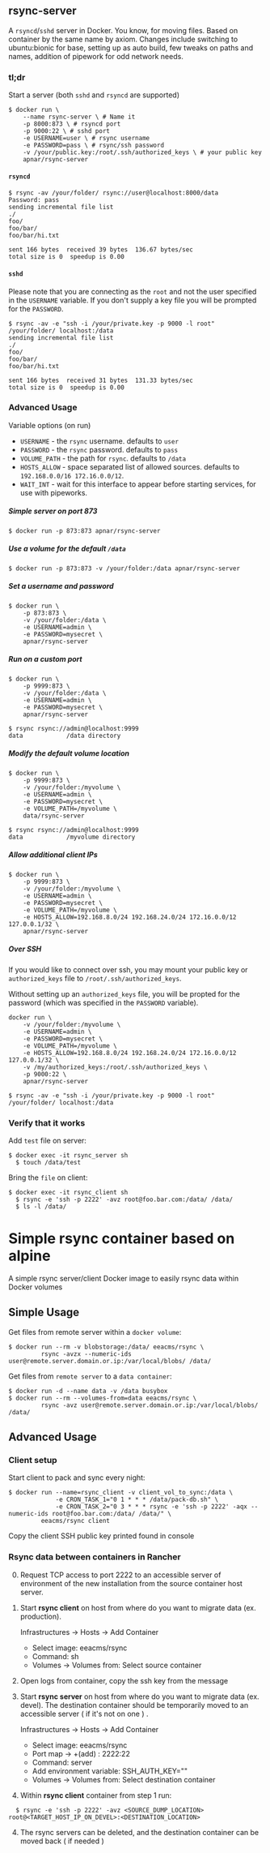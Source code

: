 ## rsync-server

A `rsyncd`/`sshd` server in Docker. You know, for moving files.  Based on container by the same name by axiom.  Changes include switching to ubuntu:bionic for base, setting up as auto build, few tweaks on paths and names, addition of pipework for odd network needs.


### tl;dr

Start a server (both `sshd` and `rsyncd` are supported)

```
$ docker run \
    --name rsync-server \ # Name it
    -p 8000:873 \ # rsyncd port
    -p 9000:22 \ # sshd port
    -e USERNAME=user \ # rsync username
    -e PASSWORD=pass \ # rsync/ssh password
    -v /your/public.key:/root/.ssh/authorized_keys \ # your public key
    apnar/rsync-server
```

#### `rsyncd`

```
$ rsync -av /your/folder/ rsync://user@localhost:8000/data
Password: pass
sending incremental file list
./
foo/
foo/bar/
foo/bar/hi.txt

sent 166 bytes  received 39 bytes  136.67 bytes/sec
total size is 0  speedup is 0.00
```


#### `sshd`

Please note that you are connecting as the `root` and not the user specified in
the `USERNAME` variable. If you don't supply a key file you will be prompted
for the `PASSWORD`.

```
$ rsync -av -e "ssh -i /your/private.key -p 9000 -l root" /your/folder/ localhost:/data
sending incremental file list
./
foo/
foo/bar/
foo/bar/hi.txt

sent 166 bytes  received 31 bytes  131.33 bytes/sec
total size is 0  speedup is 0.00
```


### Advanced Usage

Variable options (on run)

* `USERNAME` - the `rsync` username. defaults to `user`
* `PASSWORD` - the `rsync` password. defaults to `pass`
* `VOLUME_PATH`   - the path for `rsync`. defaults to `/data`
* `HOSTS_ALLOW`    - space separated list of allowed sources. defaults to `192.168.0.0/16 172.16.0.0/12`.
* `WAIT_INT` - wait for this interface to appear before starting services, for use with pipeworks.


##### Simple server on port 873

```
$ docker run -p 873:873 apnar/rsync-server
```


##### Use a volume for the default `/data`

```
$ docker run -p 873:873 -v /your/folder:/data apnar/rsync-server
```

##### Set a username and password

```
$ docker run \
    -p 873:873 \
    -v /your/folder:/data \
    -e USERNAME=admin \
    -e PASSWORD=mysecret \
    apnar/rsync-server
```

##### Run on a custom port

```
$ docker run \
    -p 9999:873 \
    -v /your/folder:/data \
    -e USERNAME=admin \
    -e PASSWORD=mysecret \
    apnar/rsync-server
```

```
$ rsync rsync://admin@localhost:9999
data            /data directory
```


##### Modify the default volume location

```
$ docker run \
    -p 9999:873 \
    -v /your/folder:/myvolume \
    -e USERNAME=admin \
    -e PASSWORD=mysecret \
    -e VOLUME_PATH=/myvolume \
    data/rsync-server
```

```
$ rsync rsync://admin@localhost:9999
data            /myvolume directory
```

##### Allow additional client IPs

```
$ docker run \
    -p 9999:873 \
    -v /your/folder:/myvolume \
    -e USERNAME=admin \
    -e PASSWORD=mysecret \
    -e VOLUME_PATH=/myvolume \
    -e HOSTS_ALLOW=192.168.8.0/24 192.168.24.0/24 172.16.0.0/12 127.0.0.1/32 \
    apnar/rsync-server
```


##### Over SSH

If you would like to connect over ssh, you may mount your public key or
`authorized_keys` file to `/root/.ssh/authorized_keys`.

Without setting up an `authorized_keys` file, you will be propted for the
password (which was specified in the `PASSWORD` variable).

```
docker run \
    -v /your/folder:/myvolume \
    -e USERNAME=admin \
    -e PASSWORD=mysecret \
    -e VOLUME_PATH=/myvolume \
    -e HOSTS_ALLOW=192.168.8.0/24 192.168.24.0/24 172.16.0.0/12 127.0.0.1/32 \
    -v /my/authorized_keys:/root/.ssh/authorized_keys \
    -p 9000:22 \
    apnar/rsync-server
```

```
$ rsync -av -e "ssh -i /your/private.key -p 9000 -l root" /your/folder/ localhost:/data
```

### Verify that it works

Add `test` file on server:

    $ docker exec -it rsync_server sh
      $ touch /data/test

Bring the `file` on client:

    $ docker exec -it rsync_client sh
      $ rsync -e 'ssh -p 2222' -avz root@foo.bar.com:/data/ /data/
      $ ls -l /data/

# Simple rsync container based on alpine

A simple rsync server/client Docker image to easily rsync data within Docker volumes

## Simple Usage

Get files from remote server within a `docker volume`:

    $ docker run --rm -v blobstorage:/data/ eeacms/rsync \
             rsync -avzx --numeric-ids user@remote.server.domain.or.ip:/var/local/blobs/ /data/

Get files from `remote server` to a `data container`:

    $ docker run -d --name data -v /data busybox
    $ docker run --rm --volumes-from=data eeacms/rsync \
             rsync -avz user@remote.server.domain.or.ip:/var/local/blobs/ /data/

## Advanced Usage

### Client setup

Start client to pack and sync every night:

    $ docker run --name=rsync_client -v client_vol_to_sync:/data \
                 -e CRON_TASK_1="0 1 * * * /data/pack-db.sh" \
                 -e CRON_TASK_2="0 3 * * * rsync -e 'ssh -p 2222' -aqx --numeric-ids root@foo.bar.com:/data/ /data/" \
             eeacms/rsync client

Copy the client SSH public key printed found in console

      
### Rsync data between containers in Rancher

0. Request TCP access to port 2222 to an accessible server of environment of the new installation from the source container host server.

1. Start **rsync client** on host from where do you want to migrate data (ex. production). 

    Infrastructures -> Hosts ->  Add Container
    * Select image: eeacms/rsync
    * Command: sh
    * Volumes -> Volumes from: Select source container

2. Open logs from container, copy the ssh key from the message

2. Start **rsync server** on host from where do you want to migrate data (ex. devel). The destination container should be temporarily moved to an accessible server ( if it's not on one ) .

    Infrastructures -> Hosts ->  Add Container
    * Select image: eeacms/rsync
    * Port map -> +(add) : 2222:22
    * Command: server
    * Add environment variable: SSH_AUTH_KEY="<SSH-KEY-FROM-R-CLIENT-ABOVE>"
    * Volumes -> Volumes from: Select destination container


3. Within **rsync client** container from step 1 run:

  ```
    $ rsync -e 'ssh -p 2222' -avz <SOURCE_DUMP_LOCATION> root@<TARGET_HOST_IP_ON_DEVEL>:<DESTINATION_LOCATION>
  ```
  
4. The rsync servers can be deleted, and the destination container can be moved back ( if needed )
